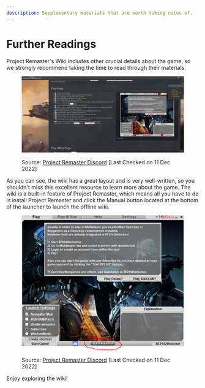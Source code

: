 ```yaml
---
description: Supplementary materials that are worth taking notes of.
---
```


# Further Readings

Project Remaster's Wiki includes other crucial details about the game, so we strongly recommend taking the time to read through their materials.

<figure><img src="../.gitbook/assets/WhatsApp Image 2022-12-12 at 1.48.18 AM.jpeg" alt=""><figcaption><p>Source: <a href="https://discord.gg/nVdDkgA">Project Remaster Discord</a> [Last Checked on 11 Dec 2022]</p></figcaption></figure>

As you can see, the wiki has a great layout and is very well-written, so you shouldn't miss this excellent resource to learn more about the game. The wiki is a built-in feature of Project Remaster, which means all you have to do is install Project Remaster and click the Manual button located at the bottom of the launcher to launch the offline wiki.

<figure><img src="../.gitbook/assets/efwewewefw.PNG" alt=""><figcaption><p>Source: <a href="https://discord.gg/nVdDkgA">Project Remaster Discord</a> [Last Checked on 11 Dec 2022]</p></figcaption></figure>

Enjoy exploring the wiki!
